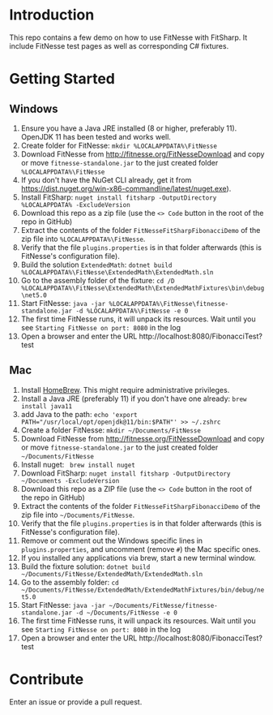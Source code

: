 # Introduction 
This repo contains a few demo on how to use FitNesse with FitSharp. It include FitNesse test pages as well as corresponding C# fixtures. 

# Getting Started

## Windows
1. Ensure you have a Java JRE installed (8 or higher, preferably 11). OpenJDK 11 has been tested and works well.
1. Create folder for FitNesse: ```mkdir %LOCALAPPDATA%\FitNesse``` 
1. Download FitNesse from http://fitnesse.org/FitNesseDownload and copy or move ```fitnesse-standalone.jar``` to the just created folder ```%LOCALAPPDATA%\FitNesse```
1. If you don't have the NuGet CLI already, get it from https://dist.nuget.org/win-x86-commandline/latest/nuget.exe).
1. Install FitSharp: ```nuget install fitsharp -OutputDirectory %LOCALAPPDATA% -ExcludeVersion```
1. Download this repo as a zip file (use the ```<> Code``` button in the root of the repo in GitHub)
1. Extract the contents of the folder ```FitNesseFitSharpFibonacciDemo``` of the zip file into ```%LOCALAPPDATA%\FitNesse```. 
1. Verify that the file ```plugins.properties``` is in that folder afterwards (this is FitNesse's configuration file).
1. Build the solution ```ExtendedMath```: ```dotnet build %LOCALAPPDATA%\FitNesse\ExtendedMath\ExtendedMath.sln```
1. Go to the assembly folder of the fixture: ```cd /D %LOCALAPPDATA%\FitNesse\ExtendedMath\ExtendedMathFixtures\bin\debug\net5.0```
1. Start FitNesse: ```java -jar %LOCALAPPDATA%\FitNesse\fitnesse-standalone.jar -d %LOCALAPPDATA%\FitNesse -e 0```	
1. The first time FitNesse runs, it will unpack its resources. Wait until you see ```Starting FitNesse on port: 8080``` in the log
1. Open a browser and enter the URL http://localhost:8080/FibonacciTest?test

## Mac
1. Install [HomeBrew](https://brew.sh). This might require administrative privileges.
1. Install a Java JRE (preferably 11) if you don't have one already: ```brew install java11```
1. add Java to the path: ```echo 'export PATH="/usr/local/opt/openjdk@11/bin:$PATH"' >> ~/.zshrc```
1. Create a folder FitNesse: ```mkdir ~/Documents/FitNesse```
1. Download FitNesse from  http://fitnesse.org/FitNesseDownload and copy or move ```fitnesse-standalone.jar``` to the just created folder ```~/Documents/FitNesse```
1. Install nuget: ``` brew install nuget```
1. Download FitSharp: ```nuget install fitsharp -OutputDirectory ~/Documents -ExcludeVersion```
1. Download this repo as a ZIP file (use the ```<> Code``` button in the root of the repo in GitHub) 
1. Extract the contents of the folder ```FitNesseFitSharpFibonacciDemo``` of the zip file into ```~/Documents/FitNesse```. 
1. Verify that the file ```plugins.properties``` is in that folder afterwards (this is FitNesse's configuration file).
1. Remove or comment out the Windows specific lines in ```plugins.properties```, and uncomment (remove ```#```) the Mac specific ones.
1. If you installed any applications via brew, start a new terminal window.
1. Build the fixture solution: ```dotnet build ~/Documents/FitNesse/ExtendedMath/ExtendedMath.sln```
1. Go to the assembly folder: ```cd ~/Documents/FitNesse/ExtendedMath/ExtendedMathFixtures/bin/debug/net5.0```
1. Start FitNesse: ```java -jar ~/Documents/FitNesse/fitnesse-standalone.jar -d ~/Documents/FitNesse -e 0```
7. The first time FitNesse runs, it will unpack its resources. Wait until you see ```Starting FitNesse on port: 8080``` in the log
1. Open a browser and enter the URL http://localhost:8080/FibonacciTest?test

# Contribute
Enter an issue or provide a pull request. 
